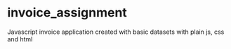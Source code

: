 # invoice_assignment
Javascript invoice application created with basic datasets with plain js, css and html 
